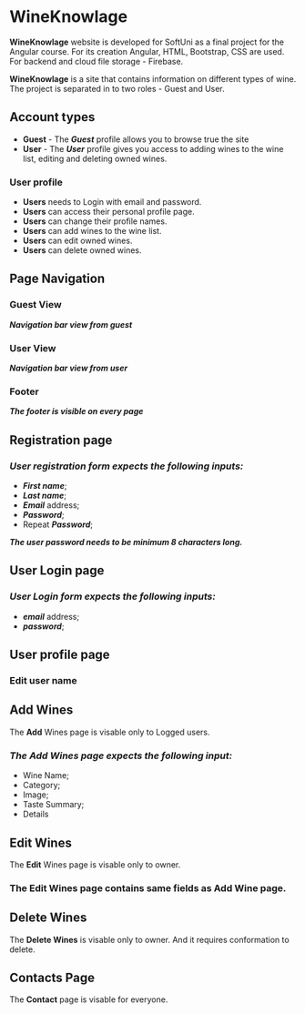 # WineKnowlage
**WineKnowlage** website is developed for SoftUni as a final project for the Angular course. For its creation Angular, HTML, Bootstrap,
CSS are used. For backend and cloud file storage - Firebase.

**WineKnowlage** is a site that contains information on different types of wine. The project is separated in to two roles - Guest and User.
	
## Account types
- **Guest** - The **_Guest_** profile allows you to browse true the site
- **User** - The **_User_** profile gives you access to adding wines to the wine list, editing and deleting owned wines. 

### User profile
- **Users** needs to Login with email and password.
- **Users** can access their personal profile page.
- **Users** can change their profile names.
- **Users** can add wines to the wine list.
- **Users** can edit owned wines.
- **Users** can delete owned wines.

## Page Navigation

### Guest View
***Navigation bar view from guest***

### User View
***Navigation bar view from user***

### Footer
***The footer is visible on every page***

## Registration page

### _User registration form expects the following inputs:_
- **_First name_**;
- **_Last name_**;
- **_Email_** address;
- **_Password_**;
- Repeat **_Password_**;

**_The user password needs to be minimum 8 characters long._**

## User Login page
### _User Login form expects the following inputs:_
- **_email_** address;
- **_password_**;

## User profile page

### Edit user name

## Add Wines
The **Add** Wines page is visable only to Logged users.

### _The Add Wines page expects the following input:_
- Wine Name;
- Category;
- Image;
- Taste Summary;
- Details

##  Edit Wines
The **Edit** Wines page is visable only to owner.

### The Edit Wines page contains same fields as Add Wine page.

## Delete Wines 
The **Delete Wines** is visable only to owner. And it requires conformation to delete.

## Contacts Page
The **Contact** page is visable for everyone.

